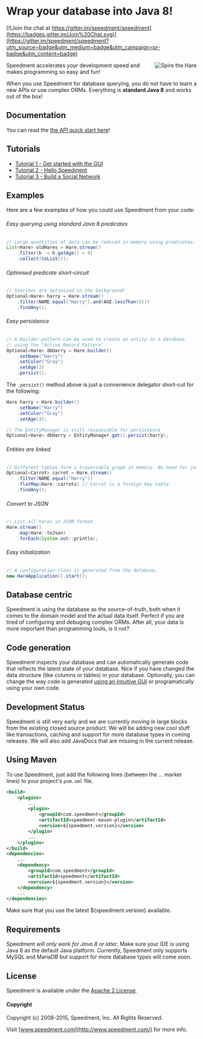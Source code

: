 Wrap your database into Java 8!
==========================================

[![Join the chat at https://gitter.im/speedment/speedment](https://badges.gitter.im/Join%20Chat.svg)](https://gitter.im/speedment/speedment?utm_source=badge&utm_medium=badge&utm_campaign=pr-badge&utm_content=badge)

<p>
<img src="https://raw.githubusercontent.com/speedment/speedment-resources/master/src/main/resources/logo/Speedhare_240x205.png" alt="Spire the Hare" title="Spire" align="right" /><span>Speedment accelerates your development speed and makes programming so easy and fun!</span>

When you use Speedment for database querying, you do not have to learn a new APIs or use complex ORMs. Everything is <strong>standard Java 8</strong> and works 
out of the box!
</p>

Documentation
-------------
You can read the [the API quick start here](https://github.com/speedment/speedment/wiki/Speedment-API-Quick-Start)!

Tutorials
---------
* [Tutorial 1 - Get started with the GUI](https://github.com/speedment/speedment/wiki/Tutorial:-Get-started-with-the-GUI)
* [Tutorial 2 - Hello Speedment](https://github.com/speedment/speedment/wiki/Tutorial:-Hello-Speedment)
* [Tutorial 3 - Build a Social Network](https://github.com/speedment/speedment/wiki/Tutorial:-Build-a-Social-Network)

Examples
--------
Here are a few examples of how you could use Speedment from your code:

###### Easy querying using standard Java 8 predicates
```java
// Large quantities of data can be reduced in-memory using predicates.
List<Hare> oldHares = Hare.stream()
    .filter(h -> h.getAge() > 8)
    .collect(toList());
```

###### Optimised predicate short-circuit
```java
// Searches are optimized in the background!
Optional<Hare> harry = Hare.stream()
    .filter(NAME.equal("Harry").and(AGE.lessThan(5)))
    .findAny();
```

###### Easy persistence
```java
// A Builder-pattern can be used to create an entity in a database
// using the "Active Record Pattern"
Optional<Hare> dbHarry = Hare.builder()
    .setName("Harry")
    .setColor("Gray")
    .setAge(3)
    .persist();
```

The `.persist()` method above is just a convenience delegator short-cut for the following:

```java
Hare harry = Hare.builder()
    .setName("Harry")
    .setColor("Gray")
    .setAge(3);

// The EntityManager is still responsible for persistence
Optional<Hare> dbHarry = EntityManager.get().persist(harry);
```

    
###### Entities are linked
```java
// Different tables form a traversable graph in memory. No need for joins!
Optional<Carrot> carrot = Hare.stream()
    .filter(NAME.equal("Harry"))
    .flatMap(Hare::carrots) // Carrot is a foreign key table.
    .findAny();
```
    
   
###### Convert to JSON
```java
// List all hares in JSON format
Hare.stream()
    .map(Hare::toJson)
    .forEach(System.out::println);
```


###### Easy initialization
```java
// A configuration-class is generated from the database.
new HareApplication().start();
```
 

Database centric
----------------
Speedment is using the database as the source-of-truth, both when it comes to the domain model and the actual data itself. Perfect if you are tired of configuring and debuging complex ORMs. After all, your data is more important than programming tools, is it not?

Code generation
---------------
Speedment inspects your database and can automatically generate code that reflects the latest state of your database. Nice if you have changed the data structure (like columns or tables) in your database. Optionally, you can change the way code is generated [using an intuitive GUI](https://github.com/speedment/speedment/wiki/Tutorial:-Get-started-with-the-GUI) or programatically using your own code.

Development Status
------------------
Speedment is still very early and we are currently moving in large blocks from the existing closed source product. 
We will be adding new cool stuff like transactions, caching and support for more database types in coming releases. We will also add JavaDocs that are missing in the current release.


Using Maven
-----------
To use Speedment, just add the following lines (between the ... marker lines) to your project's `pom.xml` file.
```xml
<build>
    <plugins>
        ...
        <plugin>
            <groupId>com.speedment</groupId>
            <artifactId>speedment-maven-plugin</artifactId>
            <version>${speedment.version}</version>
        </plugin>
        ...
    </plugins>
</build>
<dependencies>
    ...
    <dependency>
        <groupId>com.speedment</groupId>
        <artifactId>speedment</artifactId>
        <version>${speedment.version}</version>
    </dependency>
    ...
</dependencies>
```

Make sure that you use the latest ${speedment.version} available.


Requirements
------------

Speedment *will only work for Java 8 or later*. Make sure your IDE is using Java 8 as the default Java platform.
Currently, Speedment only supports MySQL and MariaDB but support for more database types will come soon.

License
-------

Speedment is available under the [Apache 2 License](http://www.apache.org/licenses/LICENSE-2.0).


#### Copyright

Copyright (c) 2008-2015, Speedment, Inc. All Rights Reserved.

Visit [www.speedment.com](http://www.speedment.com/) for more info.
